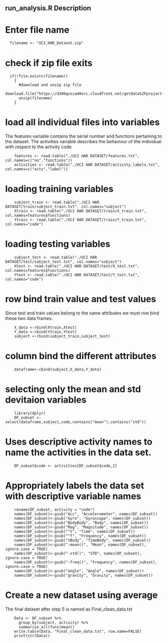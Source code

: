 ## run_analysis.R Description

# Enter file name
```
  filename <- "UCI_HAR_Dataset.zip"
```
# check if zip file exits 
```
  if(!file.exists(filename))
    {
      #download and unzip zip file
      download.file("https://d396qusza40orc.cloudfront.net/getdata%2Fprojectfiles%2FUCI%20HAR%20Dataset.zip",filename,method="curl")
      unzip(filename)
    }
```
# load all individual files into variables
 The features variable contains the serial number and functions pertaining to the dataset. The activities variable describes the behaviour of the individual with respect to the activity code
```
    features <- read.table("./UCI HAR DATASET/features.txt", col.names=c("no","functions"))
    activities <- read.table("./UCI HAR DATASET/activity_labels.txt", col.names=c("actv","label"))
```
    
# loading training variables
```
    subject_train <- read.table("./UCI HAR DATASET/train/subject_train.txt", col.names="subject")
    Xtrain <- read.table("./UCI HAR DATASET/train/X_train.txt", col.names=features$functions)
    Ytrain <- read.table("./UCI HAR DATASET/train/Y_train.txt", col.names="code")
```

# loading testing variables
```
    subject_test <- read.table("./UCI HAR DATASET/test/subject_test.txt", col.names="subject")
    Xtest <- read.table("./UCI HAR DATASET/test/X_test.txt", col.names=features$functions)
    Ytest <- read.table("./UCI HAR DATASET/test/Y_test.txt", col.names="code")
```

# row bind train value and test values
Since test and train values belong to the same attributes we must row bind these two data frames.
```
    X_data <-rbind(Xtrain,Xtest)
    Y_data <-rbind(Ytrain,Ytest)
    subject <-rbind(subject_train,subject_test)
```

# column bind the different attributes
```
    dataframe<-cbind(subject,X_data,Y_data)
```

# selecting only the mean and std devitaion variables
```
    library(dplyr)
    DF_subset <- select(dataframe,subject,code,contains("mean"),contains("std"))
```

# Uses descriptive activity names to name the activities in the data set.
```
    DF_subset$code <- activities[DF_subset$code,2]
```

# Appropriately labels the data set with descriptive variable names
```
    rename(DF_subset, activity = "code")
    names(DF_subset)<-gsub("Acc", "Accelerometer", names(DF_subset))
    names(DF_subset)<-gsub("Gyro", "Gyroscope", names(DF_subset))
    names(DF_subset)<-gsub("BodyBody", "Body", names(DF_subset))
    names(DF_subset)<-gsub("Mag", "Magnitude", names(DF_subset))
    names(DF_subset)<-gsub("^t", "Time", names(DF_subset))
    names(DF_subset)<-gsub("^f", "Frequency", names(DF_subset))
    names(DF_subset)<-gsub("tBody", "TimeBody", names(DF_subset))
    names(DF_subset)<-gsub("-mean()", "Mean", names(DF_subset), ignore.case = TRUE)
    names(DF_subset)<-gsub("-std()", "STD", names(DF_subset), ignore.case = TRUE)
    names(DF_subset)<-gsub("-freq()", "Frequency", names(DF_subset), ignore.case = TRUE)
    names(DF_subset)<-gsub("angle", "Angle", names(DF_subset))
    names(DF_subset)<-gsub("gravity", "Gravity", names(DF_subset))
```
# Create a new dataset using average
The final dataset after step 5 is named as Final_clean_data.txt
```
    Data <- DF_subset %>%
      group_by(subject, activity) %>%
      summarise_all(funs(mean))
    write.table(Data, "Final_clean_data.txt", row.name=FALSE)
    print(str(Data))
```
